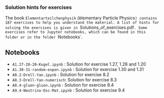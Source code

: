 ### Solution hints for exercises

The book `Elementarteilchenphysik` (èlementary Particle Physics`) contains 187 exercises to help you understand the material. A list of hints for solving the exercises is given in `Solutions_of_exercises.pdf`. Some exercises refer to Jupyter notebooks, which can be found in this folder or in the folder `Notebooks`.

## Notebooks
- `A1.27-28-20-Kugel.ipynb` : Solution for exercise 1.27, 1.28 and 1.20
- `A1.30-31-random-expon.ipynb` : Solution for exercise 1.30 and 1.31
- `A8.2-Drell-Yan.ipynb` : Solution for exercise 8.2
- `A8.3-Drell-Yan-numerisch`: Solution for exercise 8.3
- `A8.4-gluon-gluon.ipynb` : Solution for exercise 8.4
- `A9.4-Neutrino-Osc-Mat.ipynb` : Solution for exercise 9.4
